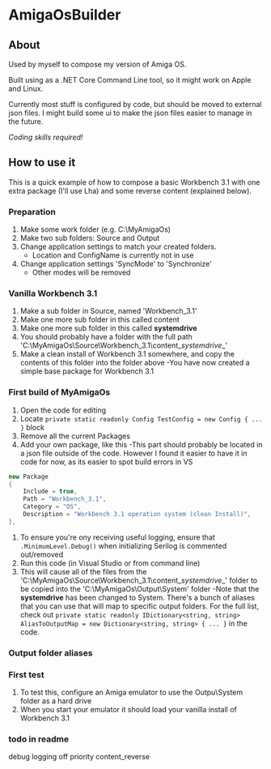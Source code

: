 # AmigaOsBuilder

## About
Used by myself to compose my version of Amiga OS.

Built using as a .NET Core Command Line tool, so it might work on Apple and Linux.

Currently most stuff is configured by code, but should be moved to external json files. I might build some ui to make the json files easier to manage in the future.

*Coding skills required!*

## How to use it
This is a quick example of how to compose a basic Workbench 3.1 with one extra package (I'll use Lha) and some reverse content (explained below).

### Preparation
1. Make some work folder (e.g. C:\MyAmigaOs)
1. Make two sub folders: Source and Output
1. Change application settings to match your created folders.
    - Location and ConfigName is currently not in use
1. Change application settings 'SyncMode' to 'Synchronize'
    - Other modes will be removed

### Vanilla Workbench 3.1
1. Make a sub folder in Source, named 'Workbench_3.1'
1. Make one more sub folder in this called content
1. Make one more sub folder in this called __systemdrive__
1. You should probably have a folder with the full path 'C:\MyAmigaOs\Source\Workbench_3.1\content\__systemdrive__'
1. Make a clean install of Workbench 3.1 somewhere, and copy the contents of this folder into the folder above
    -You have now created a simple base package for Workbench 3.1

### First build of MyAmigaOs
1. Open the code for editing
1. Locate `private static readonly Config TestConfig = new Config { ... }` block
1. Remove all the current Packages
1. Add your own package, like this
    -This part should probably be located in a json file outside of the code. However I found it easier to have it in code for now, as its easier to spot build errors in VS

```csharp
new Package
{
    Include = true,
    Path = "Workbench_3.1",
    Category = "OS",
    Description = "Workbench 3.1 operation system (clean Install)",
},
```
1. To ensure you're ony receiving useful logging, ensure that `.MinimumLevel.Debug()` when initializing Serilog is commented out/removed
1. Run this code (in Visual Studio or from command line)
1. This will cause all of the files from the 'C:\MyAmigaOs\Source\Workbench_3.1\content\__systemdrive__'  folder to be copied into the 'C:\MyAmigaOs\Output\System' folder
    -Note that the __systemdrive__ has been changed to System. There's a bunch of aliases that you can use that will map to specific output folders. For the full list, check out `private static readonly IDictionary<string, string> AliasToOutputMap = new Dictionary<string, string> { ... }` in the code.

### Output folder aliases


### First test
1. To test this, configure an Amiga emulator to use the Outpu\System folder as a hard drive
1. When you start your emulator it should load your vanilla install of Workbench 3.1

### todo in readme
debug logging off
priority
content_reverse